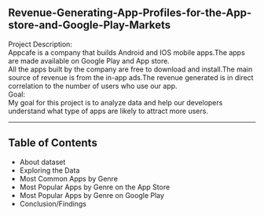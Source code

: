 ## Revenue-Generating-App-Profiles-for-the-App-store-and-Google-Play-Markets

Project Description:<br> 
Appcafe is a company that builds Android and IOS mobile apps.The apps are made available on Google Play and App store.<br>
All the apps built by the company are free to download and install.The main source of revenue is from the in-app ads.The revenue generated is in direct correlation to the number of users who use our app.<br>
Goal:<br>
My goal for this project is to analyze data and help our developers understand what type of apps are likely to attract more users.

<hr>

## Table of Contents
* About dataset
* Exploring the Data
* Most Common Apps by Genre
* Most Popular Apps by Genre on the App Store
* Most Popular Apps by Genre on Google Play
* Conclusion/Findings
